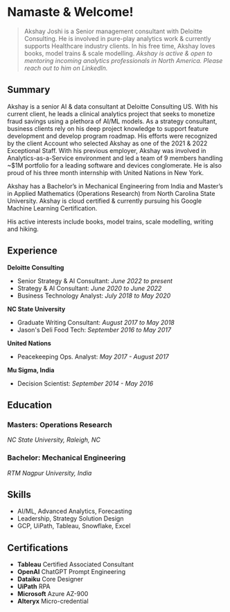 # Namaste & Welcome!
> Akshay Joshi is a Senior management consultant with Deloitte Consulting. He is involved in pure-play analytics work & currently supports Healthcare industry clients. In his free time, Akshay loves books, model trains & scale modelling. *Akshay is active & open to mentoring incoming analytics professionals in North America. Please reach out to him on LinkedIn.*

## Summary
Akshay is a senior AI & data consultant at Deloitte Consulting US. With his current client, he leads a clinical analytics project that seeks to monetize fraud savings using a plethora of AI/ML models. As a strategy consultant, business clients rely on his deep project knowledge to support feature development and develop program roadmap. His efforts were recognized by the client Account who selected Akshay as one of the 2021 & 2022 Exceptional Staff. With his previous employer, Akshay was involved in Analytics-as-a-Service environment and led a team of 9 members handling ~$1M portfolio for a leading software and devices conglomerate. He is also proud of his three month internship with United Nations in New York.

Akshay has a Bachelor’s in Mechanical Engineering from India and Master’s in Applied Mathematics (Operations Research) from North Carolina State University. Akshay is cloud certified & currently pursuing his Google Machine Learning Certification.

His active interests include books, model trains, scale modelling, writing and hiking.

## Experience
**Deloitte Consulting**
- Senior Strategy & AI Consultant: *June 2022 to present*
- Strategy & AI Consultant: *June 2020 to June 2022*
- Business Technology Analyst: *July 2018 to May 2020*

**NC State University**
- Graduate Writing Consultant: *August 2017 to May 2018*
- Jason's Deli Food Tech: *September 2016 to May 2017*

**United Nations**
- Peacekeeping Ops. Analyst: *May 2017 - August 2017*

**Mu Sigma, India**
- Decision Scientist: *September 2014 - May 2016*

## Education
### Masters: Operations Research
*NC State University, Raleigh, NC*

### Bachelor: Mechanical Engineering
*RTM Nagpur University, India*

## Skills
-	AI/ML, Advanced Analytics, Forecasting
-	Leadership, Strategy Solution Design
-	GCP, UiPath, Tableau, Snowflake, Excel

## Certifications
- **Tableau** Certified Associated Consultant
- **OpenAI** ChatGPT Prompt Engineering
- **Dataiku** Core Designer
- **UiPath** RPA
- **Microsoft** Azure AZ-900
- **Alteryx** Micro-credential

